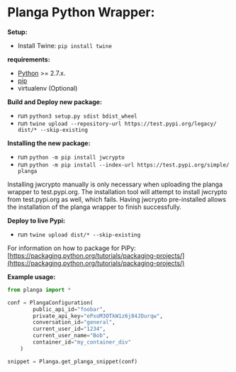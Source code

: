 Planga Python Wrapper:
======================

**Setup:**

* Install Twine: `pip install twine`

**requirements:**

* [Python](https://www.python.org/) >= 2.7.x.
* [pip](http://www.pip-installer.org)
* virtualenv (Optional)

**Build and Deploy new package:**

* run `python3 setup.py sdist bdist_wheel`
* run `twine upload --repository-url https://test.pypi.org/legacy/ dist/* --skip-existing`

**Installing the new package:**

* run `python -m pip install jwcrypto`
* run `python -m pip install --index-url https://test.pypi.org/simple/ planga`

Installing jwcrypto manually is only necessary when uploading the planga wrapper to test.pypi.org. The installation tool will attempt to install jwcrypto from test.pypi.org as well, which fails. Having jwcrypto pre-installed allows the installation of the planga wrapper to finish successfully.

**Deploy to live Pypi:**

* run `twine upload dist/* --skip-existing`

For information on how to package for PiPy:
[https://packaging.python.org/tutorials/packaging-projects/](https://packaging.python.org/tutorials/packaging-projects/)

**Example usage:**

```python
from planga import *

conf = PlangaConfiguration(
        public_api_id="foobar",
        private_api_key="ePxoM3OTkW1z6j84JDurqw",
        conversation_id="general",
        current_user_id="1234",
        current_user_name="Bob",
        container_id="my_container_div"
    )

snippet = Planga.get_planga_snippet(conf)
```
